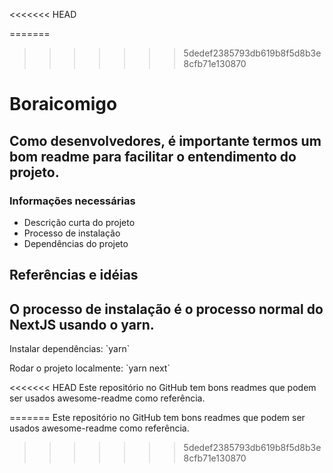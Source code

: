 
<<<<<<< HEAD

=======
>>>>>>> 5dedef2385793db619b8f5d8b3e8cfb71e130870
<h1>Boraicomigo</h1>
<h2>Como desenvolvedores, é importante termos um bom readme para facilitar o entendimento do projeto.</h2>
<h3>Informações necessárias</h3>
<ul>
  <li>Descrição curta do projeto</li>
  <li>Processo de instalação</li>
  <li>Dependências do projeto</li>
</ul>
<h2>Referências e idéias</h2>

<h2>O processo de instalação é o processo normal do NextJS usando o yarn.</h2>
<p>Instalar dependências: `yarn`</p>
<p>Rodar o projeto localmente: `yarn next`</p>
<<<<<<< HEAD
Este repositório no GitHub tem bons readmes que podem ser usados awesome-readme como referência.

=======
Este repositório no GitHub tem bons readmes que podem ser usados awesome-readme como referência.
>>>>>>> 5dedef2385793db619b8f5d8b3e8cfb71e130870
